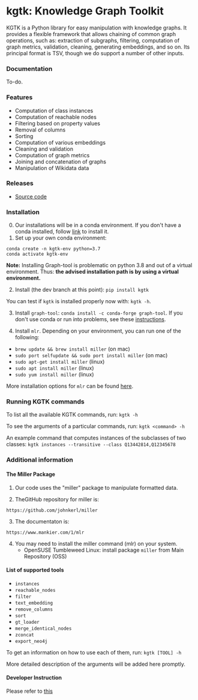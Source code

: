 # kgtk: Knowledge Graph Toolkit

KGTK is a Python library for easy manipulation with knowledge graphs. It provides a flexible framework that allows chaining of common graph operations, such as: extraction of subgraphs, filtering, computation of graph metrics, validation, cleaning, generating embeddings, and so on. Its principal format is TSV, though we do support a number of other inputs. 

### Documentation

To-do.

### Features

* Computation of class instances
* Computation of reachable nodes
* Filtering based on property values
* Removal of columns
* Sorting
* Computation of various embeddings
* Cleaning and validation
* Computation of graph metrics
* Joining and concatenation of graphs
* Manipulation of Wikidata data

### Releases

* [Source code](https://github.com/usc-isi-i2/kgtk/releases)

### Installation

0. Our installations will be in a conda environment. If you don't have a conda installed, follow [link](https://docs.conda.io/projects/conda/en/latest/user-guide/install/) to install it.
1. Set up your own conda environment:
```
conda create -n kgtk-env python=3.7
conda activate kgtk-env
```
 **Note:** Installing Graph-tool is problematic on python 3.8 and out of a virtual environment. Thus: **the advised installation path is by using a virtual environment.**

2. Install (the dev branch at this point): `pip install kgtk`

You can test if `kgtk` is installed properly now with: `kgtk -h`.

3. Install `graph-tool`: `conda install -c conda-forge graph-tool`. If you don't use conda or run into problems, see these [instructions](https://git.skewed.de/count0/graph-tool/-/wikis/installation-instructions). 

4. Install `mlr`. Depending on your environment, you can run one of the following:
  * `brew update && brew install miller` (on mac)
  * `sudo port selfupdate && sudo port install miller` (on mac)
  * `sudo apt-get install miller` (linux)
  * `sudo apt install miller` (linux)
  * `sudo yum install miller` (linux)
  
More installation options for `mlr` can be found [here](https://johnkerl.org/miller/doc/build.html).

### Running KGTK commands

To list all the available KGTK commands, run:
`kgtk -h`

To see the arguments of a particular commands, run:
`kgtk <command> -h`

An example command that computes instances of the subclasses of two classes:
`kgtk instances --transitive --class Q13442814,Q12345678`

### Additional information

#### The Miller Package

1. Our code uses the "miller" package to manipulate formatted data.

2. TheGitHub repository for miller is:
```
https://github.com/johnkerl/miller
```
3. The documentaton is:
```
https://www.mankier.com/1/mlr
```
4. You may need to install the miller command (mlr) on your system.
   * OpenSUSE Tumbleweed Linux: install package `miller` from Main Repository (OSS)

#### List of supported tools
* `instances`
* `reachable_nodes`
* `filter`
* `text_embedding`
* `remove_columns`
* `sort`
* `gt_loader`
* `merge_identical_nodes`
* `zconcat`
* `export_neo4j`

To get an information on how to use each of them, run:
`kgtk [TOOL] -h`

More detailed description of the arguments will be added here promptly.

#### Developer Instruction

Please refer to [this](README_dev.md)
